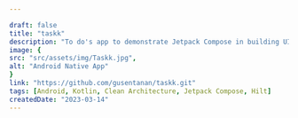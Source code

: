 ```yaml
---

draft: false
title: "taskk"
description: "To do's app to demonstrate Jetpack Compose in building UI"
image: {
src: "src/assets/img/Taskk.jpg",
alt: "Android Native App"
}
link: "https://github.com/gusentanan/taskk.git"
tags: [Android, Kotlin, Clean Architecture, Jetpack Compose, Hilt]
createdDate: "2023-03-14"
---
```

